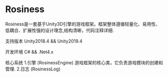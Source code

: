 # Rosiness 
Rosiness是一套基于Unity3D引擎的游戏框架。框架整体遵循轻量化、易用性、低耦合、扩展性强的设计理念,结构清晰，代码注释详细.

支持版本
Unity2018.4 && Unity2019.4

开发环境
C# && .Net4.x

核心系统
1.引擎 (RosinessEngine) 游戏框架的核心类，它负责游戏模块的创建和管理.
2.日志 (RosinessLog)

